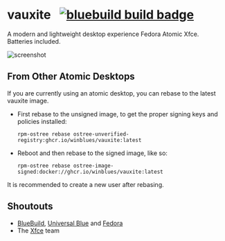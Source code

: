# vauxite &nbsp; [![bluebuild build badge](https://github.com/winblues/vauxite/actions/workflows/build.yml/badge.svg)](https://github.com/winblues/vauxite/actions/workflows/build.yml)

A modern and lightweight desktop experience Fedora Atomic Xfce. Batteries included.

![screenshot](https://blue95.neocities.org/vauxite/screenshot2.png)

## From Other Atomic Desktops
If you are currently using an atomic desktop, you can rebase to the latest vauxite image.

- First rebase to the unsigned image, to get the proper signing keys and policies installed:
  ```
  rpm-ostree rebase ostree-unverified-registry:ghcr.io/winblues/vauxite:latest
  ```
- Reboot and then rebase to the signed image, like so:
  ```
  rpm-ostree rebase ostree-image-signed:docker://ghcr.io/winblues/vauxite:latest
  ```
It is recommended to create a new user after rebasing.

## Shoutouts
- [BlueBuild](https://github.com/blue-build), [Universal Blue](https://github.com/ublue-os) and [Fedora](https://fedoraproject.org)
- The [Xfce](https://www.xfce.org/) team
 
